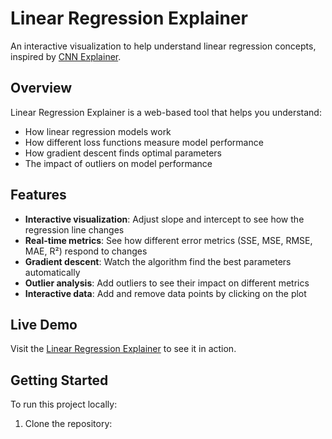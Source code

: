# Linear Regression Explainer

An interactive visualization to help understand linear regression concepts, inspired by [CNN Explainer](https://github.com/iRahulPandey/linear-regression-explainer.git).

## Overview

Linear Regression Explainer is a web-based tool that helps you understand:

- How linear regression models work
- How different loss functions measure model performance
- How gradient descent finds optimal parameters
- The impact of outliers on model performance

## Features

- **Interactive visualization**: Adjust slope and intercept to see how the regression line changes
- **Real-time metrics**: See how different error metrics (SSE, MSE, RMSE, MAE, R²) respond to changes
- **Gradient descent**: Watch the algorithm find the best parameters automatically
- **Outlier analysis**: Add outliers to see their impact on different metrics
- **Interactive data**: Add and remove data points by clicking on the plot

## Live Demo

Visit the [Linear Regression Explainer](https://github.com/iRahulPandey/linear-regression-explainer.git) to see it in action.

## Getting Started

To run this project locally:

1. Clone the repository: